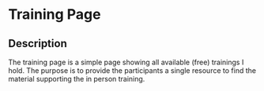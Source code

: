 # Training Page

## Description

The training page is a simple page showing all available (free) trainings I hold.
The purpose is to provide the participants a single resource to find the material supporting the in person training.
